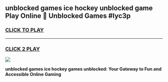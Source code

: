 
## unblocked games ice hockey unblocked game Play Online 👋 Unblocked Games #lyc3p
<h3>
<a href="https://premium.freeplayer.one?title=unblocked_games_ice_hockey&ref=21F">CLICK TO PLAY</a></h3>
<hr>

<h3>
<a href="https://premium.freeplayer.one?title=unblocked_games_ice_hockey&ref=21F">CLICK 2 PLAY</a>
  
</h3>

<a href="https://premium.freeplayer.one?title=unblocked_games_ice_hockey&ref=21F/"><img src="https://clearcache.store/games.png"></a>


**unblocked games ice hockey games unblocked: Your Gateway to Fun and Accessible Online Gaming**
